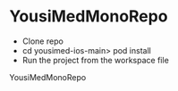 # YousiMedMonoRepo

- Clone repo
- cd yousimed-ios-main> pod install
- Run the project from the workspace file

YousiMedMonoRepo
